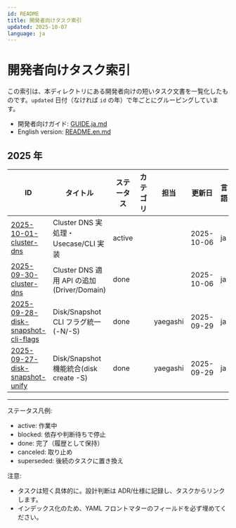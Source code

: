 ```yaml
---
id: README
title: 開発者向けタスク索引
updated: 2025-10-07
language: ja
---
```


# 開発者向けタスク索引

この索引は、本ディレクトリにある開発者向けの短いタスク文書を一覧化したものです。`updated` 日付（なければ `id` の年）で年ごとにグルーピングしています。

- 開発者向けガイド: [GUIDE.ja.md](./GUIDE.ja.md)
- English version: [README.en.md](./README.en.md)

## 2025 年

| ID | タイトル | ステータス | カテゴリ | 担当 | 更新日 | 言語 |
|---|---|---|---|---|---|---|
| [2025-10-01-cluster-dns](./2025-10-01-cluster-dns.ja.md) | Cluster DNS 実処理・Usecase/CLI 実装 | active |  |  | 2025-10-06 | ja |
| [2025-09-30-cluster-dns](./2025-09-30-cluster-dns.ja.md) | Cluster DNS 適用 API の追加(Driver/Domain) | done |  |  | 2025-10-06 | ja |
| [2025-09-28-disk-snapshot-cli-flags](./2025-09-28-disk-snapshot-cli-flags.ja.md) | Disk/Snapshot CLI フラグ統一(-N/-S) | done |  | yaegashi | 2025-09-29 | ja |
| [2025-09-27-disk-snapshot-unify](./2025-09-27-disk-snapshot-unify.ja.md) | Disk/Snapshot 機能統合(disk create -S) | done |  | yaegashi | 2025-09-29 | ja |

---

ステータス凡例:
- active: 作業中
- blocked: 依存や判断待ちで停止
- done: 完了（履歴として保持）
- canceled: 取り止め
- superseded: 後続のタスクに置き換え

注意:
- タスクは短く具体的に。設計判断は ADR/仕様に記録し、タスクからリンクします。
- インデックス化のため、YAML フロントマターのフィールドを必ず埋めてください。
